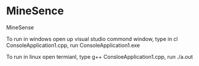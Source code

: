 MineSence
=========

MineSense

To run in windows open up visual studio commond window, type in cl ConsoleApplication1.cpp, run ConsoleApplication1.exe

To run in linux open termianl, type g++ ConsloeApplication1.cpp, run ./a.out

